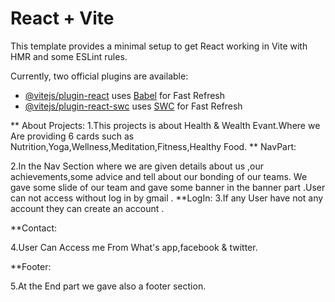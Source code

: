 # React + Vite

This template provides a minimal setup to get React working in Vite with HMR and some ESLint rules.

Currently, two official plugins are available:

- [@vitejs/plugin-react](https://github.com/vitejs/vite-plugin-react/blob/main/packages/plugin-react/README.md) uses [Babel](https://babeljs.io/) for Fast Refresh
- [@vitejs/plugin-react-swc](https://github.com/vitejs/vite-plugin-react-swc) uses [SWC](https://swc.rs/) for Fast Refresh



** About Projects:
1.This projects is about Health & Wealth Evant.Where we Are providing 6 cards such as Nutrition,Yoga,Wellness,Meditation,Fitness,Healthy Food.
** NavPart:

2.In the Nav Section where we are given details about us ,our achievements,some advice and tell about our bonding of our teams.
We gave some slide of our team and gave some banner in the banner part .User can not access without log in by gmail .
**LogIn:
3.If any User have not any account they can create an account .

**Contact:

4.User Can Access me From What's app,facebook & twitter.

**Footer:

5.At the End part we gave also a footer section.
